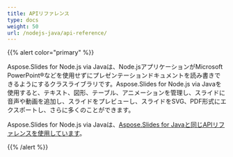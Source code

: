 ```yaml
---
title: APIリファレンス
type: docs
weight: 50
url: /nodejs-java/api-reference/
---
```


{{% alert color="primary" %}} 

Aspose.Slides for Node.js via Javaは、Node.jsアプリケーションがMicrosoft PowerPoint®などを使用せずにプレゼンテーションドキュメントを読み書きできるようにするクラスライブラリです。Aspose.Slides for Node.js via Javaを使用すると、テキスト、図形、テーブル、アニメーションを管理し、スライドに音声や動画を追加し、スライドをプレビューし、スライドをSVG、PDF形式にエクスポートし、さらに多くのことができます。

Aspose.Slides for Node.js via Javaは、[Aspose.Slides for Javaと同じAPIリファレンスを使用しています](https://reference.aspose.com/slides/nodejs-java/)。 

{{% /alert %}}
